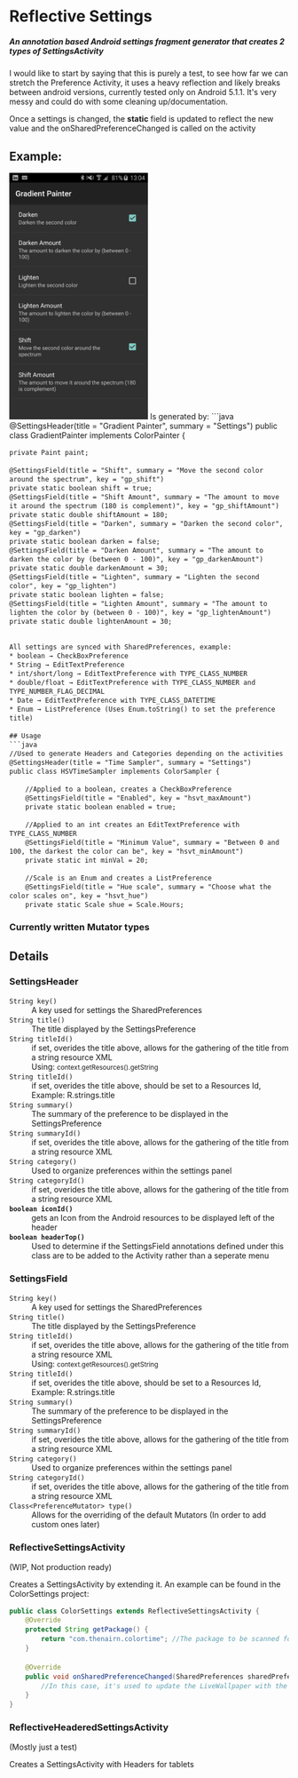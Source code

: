 # Reflective Settings

##### An annotation based Android settings fragment generator that creates 2 types of SettingsActivity

I would like to start by saying that this is purely a test, to see how far we can stretch the Preference Activity, it uses a heavy reflection and likely breaks between android versions, currently tested only on Android 5.1.1. It's very messy and could do with some cleaning up/documentation.

Once a settings is changed, the **static** field is updated to reflect the new value and the onSharedPreferenceChanged is called on the activity

## Example:

<img src="https://raw.githubusercontent.com/Inlustra/ColorTime/master/screenshots/GradientPainter.png" alt="Screenshot of SettingsPanel" width="250px" />
Is generated by: 
```java
@SettingsHeader(title = "Gradient Painter", summary = "Settings")
public class GradientPainter implements ColorPainter {

    private Paint paint;

    @SettingsField(title = "Shift", summary = "Move the second color around the spectrum", key = "gp_shift")
    private static boolean shift = true;
    @SettingsField(title = "Shift Amount", summary = "The amount to move it around the spectrum (180 is complement)", key = "gp_shiftAmount")
    private static double shiftAmount = 180;
    @SettingsField(title = "Darken", summary = "Darken the second color", key = "gp_darken")
    private static boolean darken = false;
    @SettingsField(title = "Darken Amount", summary = "The amount to darken the color by (between 0 - 100)", key = "gp_darkenAmount")
    private static double darkenAmount = 30;
    @SettingsField(title = "Lighten", summary = "Lighten the second color", key = "gp_lighten")
    private static boolean lighten = false;
    @SettingsField(title = "Lighten Amount", summary = "The amount to lighten the color by (between 0 - 100)", key = "gp_lightenAmount")
    private static double lightenAmount = 30;
```

All settings are synced with SharedPreferences, example:
* boolean → CheckBoxPreference
* String → EditTextPreference
* int/short/long → EditTextPreference with TYPE_CLASS_NUMBER 
* double/float → EditTextPreference with TYPE_CLASS_NUMBER and TYPE_NUMBER_FLAG_DECIMAL
* Date → EditTextPreference with TYPE_CLASS_DATETIME
* Enum → ListPreference (Uses Enum.toString() to set the preference title)

## Usage
```java
//Used to generate Headers and Categories depending on the activities
@SettingsHeader(title = "Time Sampler", summary = "Settings") 
public class HSVTimeSampler implements ColorSampler {

    //Applied to a boolean, creates a CheckBoxPreference
    @SettingsField(title = "Enabled", key = "hsvt_maxAmount")
    private static boolean enabled = true;
    
    //Applied to an int creates an EditTextPreference with TYPE_CLASS_NUMBER
    @SettingsField(title = "Minimum Value", summary = "Between 0 and 100, the darkest the color can be", key = "hsvt_minAmount")
    private static int minVal = 20;
    
    //Scale is an Enum and creates a ListPreference 
    @SettingsField(title = "Hue scale", summary = "Choose what the color scales on", key = "hsvt_hue") 
    private static Scale shue = Scale.Hours;
```

### Currently written Mutator types 


## Details

### SettingsHeader
<dl>
  <dt><code>String key()</code></dt>
  <dd>A key used for settings the SharedPreferences</dd>

  <dt><code>String title()</code></dt>
  <dd>The title displayed by the SettingsPreference</dd>
  
  <dt><code>String titleId()</code></dt>
  <dd>if set, overides the title above, allows for the gathering of the title from a string resource XML</dd>
  <dd>Using: <small>context.getResources().getString</small></dd>
  <dt><code>String titleId()</code></dt>
  <dd>if set, overides the title above, should be set to a Resources Id, Example: R.strings.title</dd>
  
  <dt><code>String summary()</code></dt>
  <dd>The summary of the preference to be displayed in the SettingsPreference</dd>
  <dt><code>String summaryId()</code></dt>
  <dd>if set, overides the title above, allows for the gathering of the title from a string resource XML</dd>
  
  <dt><code>String category()</code></dt>
  <dd>Used to organize preferences within the settings panel</dd>
  <dt><code>String categoryId()</code></dt>
  <dd>if set, overides the title above, allows for the gathering of the title from a string resource XML</dd>
  
  <dt><b><code>boolean iconId()</code></b></dt>
  <dd>gets an Icon from the Android resources to be displayed left of the header</dd>
  <dt><b><code>boolean headerTop()</code></b></dt>
  <dd>Used to determine if the SettingsField annotations defined under this class are to be added to the Activity rather than a seperate menu</dd>
</dl>

### SettingsField

<dl>
  <dt><code>String key()</code></dt>
  <dd>A key used for settings the SharedPreferences</dd>

  <dt><code>String title()</code></dt>
  <dd>The title displayed by the SettingsPreference</dd>
  
  <dt><code>String titleId()</code></dt>
  <dd>if set, overides the title above, allows for the gathering of the title from a string resource XML</dd>
  <dd>Using: <small>context.getResources().getString</small></dd>
  <dt><code>String titleId()</code></dt>
  <dd>if set, overides the title above, should be set to a Resources Id, Example: R.strings.title</dd>
  
  <dt><code>String summary()</code></dt>
  <dd>The summary of the preference to be displayed in the SettingsPreference</dd>
  <dt><code>String summaryId()</code></dt>
  <dd>if set, overides the title above, allows for the gathering of the title from a string resource XML</dd>
  
  <dt><code>String category()</code></dt>
  <dd>Used to organize preferences within the settings panel</dd>
  <dt><code>String categoryId()</code></dt>
  <dd>if set, overides the title above, allows for the gathering of the title from a string resource XML</dd>
  
  <dt><code>Class&lt;PreferenceMutator&gt; type()</code></dt>
  <dd>Allows for the overriding of the default Mutators (In order to add custom ones later)</dd>
</dl>


### ReflectiveSettingsActivity 
(WIP, Not production ready)

Creates a SettingsActivity by extending it. An example can be found in the ColorSettings project:

```java
public class ColorSettings extends ReflectiveSettingsActivity {
    @Override
    protected String getPackage() {
        return "com.thenairn.colortime"; //The package to be scanned for changes 
    }

    @Override
    public void onSharedPreferenceChanged(SharedPreferences sharedPreferences, String key) {
        //In this case, it's used to update the LiveWallpaper with the settings changes
    }
}
```



### ReflectiveHeaderedSettingsActivity 
(Mostly just a test)

Creates a SettingsActivity with Headers for tablets 

